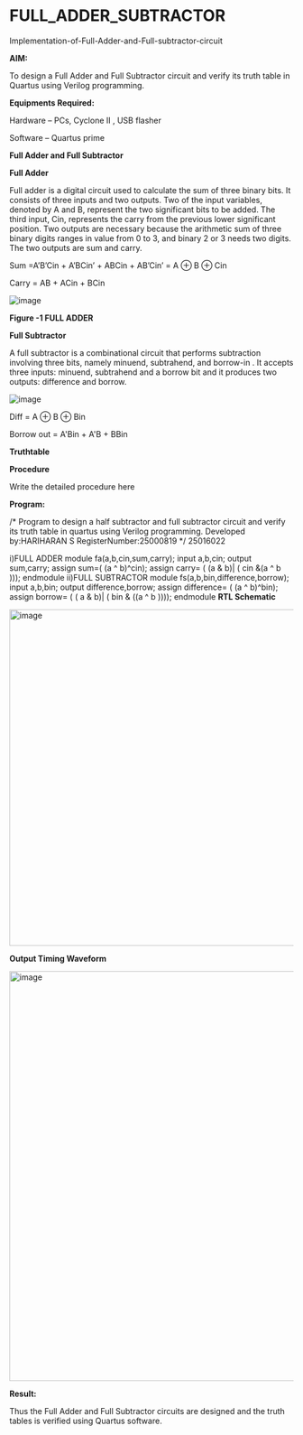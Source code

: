 # FULL_ADDER_SUBTRACTOR

Implementation-of-Full-Adder-and-Full-subtractor-circuit

**AIM:**

To design a Full Adder and Full Subtractor circuit and verify its truth table in Quartus using Verilog programming.

**Equipments Required:**

Hardware – PCs, Cyclone II , USB flasher

Software – Quartus prime

**Full Adder and Full Subtractor**

**Full Adder**

Full adder is a digital circuit used to calculate the sum of three binary bits. It consists of three inputs and two outputs. Two of the input variables, denoted by A and B, represent the two significant bits to be added. The third input, Cin, represents the carry from the previous lower significant position. Two outputs are necessary because the arithmetic sum of three binary digits ranges in value from 0 to 3, and binary 2 or 3 needs two digits. The two outputs are sum and carry.

Sum =A’B’Cin + A’BCin’ + ABCin + AB’Cin’ = A ⊕ B ⊕ Cin 

Carry = AB + ACin + BCin

![image](https://github.com/naavaneetha/FULL_ADDER_SUBTRACTOR/assets/154305477/0f30ba51-5ffb-4198-845f-18e054f675e7)

**Figure -1 FULL ADDER**

**Full Subtractor**

A full subtractor is a combinational circuit that performs subtraction involving three bits, namely minuend, subtrahend, and borrow-in . It accepts three inputs: minuend, subtrahend and a borrow bit and it produces two outputs: difference and borrow.

![image](https://github.com/naavaneetha/FULL_ADDER_SUBTRACTOR/assets/154305477/02b24f51-ab51-4304-9ad6-7b81ffc1ead5)

Diff = A ⊕ B ⊕ Bin 

Borrow out = A'Bin + A'B + BBin

**Truthtable**

**Procedure**

Write the detailed procedure here

**Program:**

/* Program to design a half subtractor and full subtractor circuit and verify its truth table in quartus using Verilog programming. Developed by:HARIHARAN S RegisterNumber:25000819
*/ 25016022

i)FULL ADDER
 module fa(a,b,cin,sum,carry);
 input a,b,cin;
 output sum,carry;
 assign sum=( (a ^ b)^cin);
 assign carry= ( (a & b)| ( cin &(a ^ b )));
 endmodule
 ii)FULL SUBTRACTOR
 module fs(a,b,bin,difference,borrow);
 input a,b,bin;
 output difference,borrow;
 assign difference= ( (a ^ b)^bin);
 assign borrow= ( ( a & b)| ( bin & ((a ^ b ))));
 endmodule
**RTL Schematic**


<img width="825" height="596" alt="image" src="https://github.com/user-attachments/assets/f15bde48-b0a4-441d-8e6d-3248de5dc181" />


**Output Timing Waveform**


<img width="624" height="726" alt="image" src="https://github.com/user-attachments/assets/c48b70a4-c10f-4c82-9096-1cc866dd3bcb" />


**Result:**

Thus the Full Adder and Full Subtractor circuits are designed and the truth tables is verified using Quartus software.



